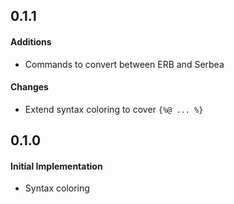 ## 0.1.1

#### Additions
* Commands to convert between ERB and Serbea

#### Changes
* Extend syntax coloring to cover `{%@ ... %}`

## 0.1.0

#### Initial Implementation
* Syntax coloring
